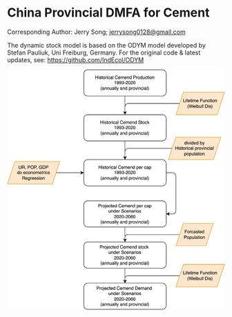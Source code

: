 
# China Provincial DMFA for Cement

Corresponding Author: Jerry Song; jerrysong0128@gmail.com

The dynamic stock model is based on the ODYM model developed by Stefan Pauliuk, Uni Freiburg, Germany. For the original code & latest updates, see: https://github.com/IndEcol/ODYM

![System Diagram](Requirments/system_digram/sys_diagram_oct_5.png)